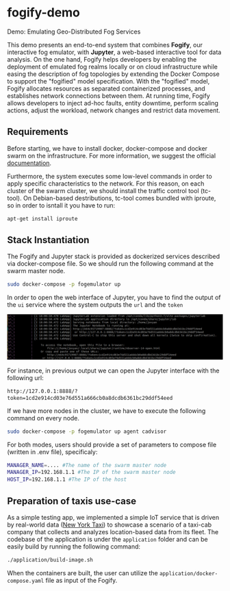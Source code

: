 # fogify-demo
Demo: Emulating Geo-Distributed Fog Services

This demo presents an end-to-end system that combines **Fogify**, our interactive fog emulator, with **Jupyter**, a web-based interactive tool for data analysis.
On the one hand, Fogify helps developers by enabling the deployment of emulated fog realms locally or on cloud infrastructure 
while easing the description of fog topologies by extending the Docker Compose to support the "fogified" model specification. 
With the "fogified" model, Fogify allocates resources as separated containerized processes, and establishes network connections between them. 
At running time, Fogify allows developers to inject ad-hoc faults, entity downtime, perform scaling actions, adjust the workload, network changes and restrict data movement.

## Requirements

Before starting, we have to install docker, docker-compose and docker swarm on the infrastructure. 
For more information, we suggest the official [documentation](https://docs.docker.com/).

Furthermore, the system executes some low-level commands in order to apply specific characteristics to the network. 
For this reason, on each cluster of the swarm cluster, we should install the traffic control tool (tc-tool). 
On Debian-based destributions, tc-tool comes bundled with iproute, so in order to isntall it you have to run:

```bash
apt-get install iproute
```

## Stack Instantiation
The Fogify and Jupyter stack is provided as dockerized services described via docker-compose file. 
So we should run the following command at the swarm master node. 

```bash
sudo docker-compose -p fogemulator up
```
In order to open the web interface of Jupyter, you have to find the output of the `ui` service 
where the system outputs the `url` and the `token` 

![Jupyter Notebook](./images/jupyter.png)

For instance, in previous output we can open the Jupyter interface with the following url:
```
http://127.0.0.1:8888/?token=1cd2e914cd03e76d551a666cb0a8dcdb6361bc29ddf54eed
```

If we have more nodes in the cluster, we have to execute the following command on every node.

```bash
sudo docker-compose -p fogemulator up agent cadvisor
```

For both modes, users should provide a set of parameters to compose file (written in .env file), specificaly:
```bash
MANAGER_NAME=.... #The name of the swarm master node
MANAGER_IP=192.168.1.1 #The IP of the swarm master node
HOST_IP=192.168.1.1 #The IP of the host
```

## Preparation of taxis use-case
As a simple testing app, we implemented a simple  IoT service that is driven by real-world data ([New York Taxi](https://on.nyc.gov/2OssELg)) to showcase a 
scenario of a taxi-cab company that collects and analyzes location-based data from its fleet.
The codebase of the application is under the `application` folder and 
can be easily build by running the following command:
```bash
./application/build-image.sh
```
When the containers are built, the user can utilize the `application/docker-compose.yaml` file as input of the Fogify.
